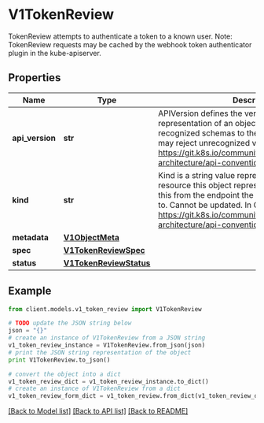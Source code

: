 # V1TokenReview

TokenReview attempts to authenticate a token to a known user. Note: TokenReview requests may be cached by the webhook token authenticator plugin in the kube-apiserver.

## Properties
Name | Type | Description | Notes
------------ | ------------- | ------------- | -------------
**api_version** | **str** | APIVersion defines the versioned schema of this representation of an object. Servers should convert recognized schemas to the latest internal value, and may reject unrecognized values. More info: https://git.k8s.io/community/contributors/devel/sig-architecture/api-conventions.md#resources | [optional] 
**kind** | **str** | Kind is a string value representing the REST resource this object represents. Servers may infer this from the endpoint the client submits requests to. Cannot be updated. In CamelCase. More info: https://git.k8s.io/community/contributors/devel/sig-architecture/api-conventions.md#types-kinds | [optional] 
**metadata** | [**V1ObjectMeta**](V1ObjectMeta.md) |  | [optional] 
**spec** | [**V1TokenReviewSpec**](V1TokenReviewSpec.md) |  | 
**status** | [**V1TokenReviewStatus**](V1TokenReviewStatus.md) |  | [optional] 

## Example

```python
from client.models.v1_token_review import V1TokenReview

# TODO update the JSON string below
json = "{}"
# create an instance of V1TokenReview from a JSON string
v1_token_review_instance = V1TokenReview.from_json(json)
# print the JSON string representation of the object
print V1TokenReview.to_json()

# convert the object into a dict
v1_token_review_dict = v1_token_review_instance.to_dict()
# create an instance of V1TokenReview from a dict
v1_token_review_form_dict = v1_token_review.from_dict(v1_token_review_dict)
```
[[Back to Model list]](../README.md#documentation-for-models) [[Back to API list]](../README.md#documentation-for-api-endpoints) [[Back to README]](../README.md)


